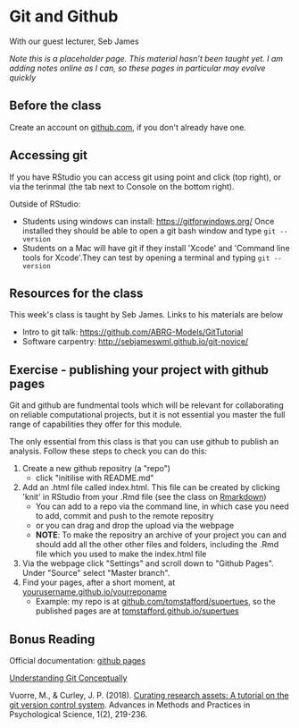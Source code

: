 # Git and Github


With our guest lecturer, Seb James


<div class="info">
<p><em>Note this is a placeholder page. This material hasn’t been taught yet. I am adding notes online as I can, so these pages in particular may evolve quickly</em></p>
</div>


## Before the class

Create an account on [github.com](https://github.com/), if you don't already have one.

## Accessing git 

If you have RStudio you can access git using point and click (top right), or via the terinmal (the tab next to Console on the bottom right). 

Outside of RStudio:

 * Students using windows can install: https://gitforwindows.org/ Once installed they should be able to open a git bash window and type ``git --version``
 * Students on a Mac will have git if they install 'Xcode' and 'Command line tools for Xcode'.They can test by opening a terminal and typing ``git --version``


## Resources for the class

This week's class is taught by Seb James. Links to his materials are below

  * Intro to git talk: https://github.com/ABRG-Models/GitTutorial
  * Software carpentry: http://sebjameswml.github.io/git-novice/

## Exercise - publishing your project with github pages

Git and github are fundmental tools which will be relevant for collaborating on reliable computational projects, but it is not essential you master the full range of capabilities they offer for this module.

The only essential from this class is that you can use github to publish an analysis. Follow these steps to check you can do this:

1. Create a new github repositry (a "repo")
    * click "initilise with README.md"
2. Add an .html file called index.html. This file can be created by clicking 'knit' in RStudio from your .Rmd file (see the class on [Rmarkdown](rmarkdown.html))
    * You can add to a repo via the command line, in which case you need to add, commit and push to the remote repositry
    * or you can drag and drop the upload via the webpage
    * **NOTE**: To make the repositry an archive of your project you can and should add all the other other files and folders, including the .Rmd file which you used to make the index.html file
3. Via the webpage click "Settings" and scroll down to "Github Pages". Under "Source" select "Master branch".
4. Find your pages, after a short moment, at [yourusername.github.io/yourreponame]()
    * Example: my repo is at [github.com/tomstafford/supertues](https://github.com/tomstafford/supertues), so the published pages are at [tomstafford.github.io/supertues](https://tomstafford.github.io/supertues/)


## Bonus Reading

Official documentation: [github pages](https://help.github.com/en/github/working-with-github-pages)

[Understanding Git Conceptually](https://www.sbf5.com/~cduan/technical/git/)

Vuorre, M., & Curley, J. P. (2018). [Curating research assets: A tutorial on the git version control system](https://journals.sagepub.com/doi/full/10.1177/2515245918754826). Advances in Methods and Practices in Psychological Science, 1(2), 219-236.
